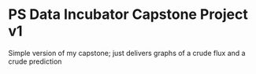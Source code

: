 # PS Data Incubator Capstone Project v1

Simple version of my capstone; just delivers graphs of a crude flux and a crude prediction


